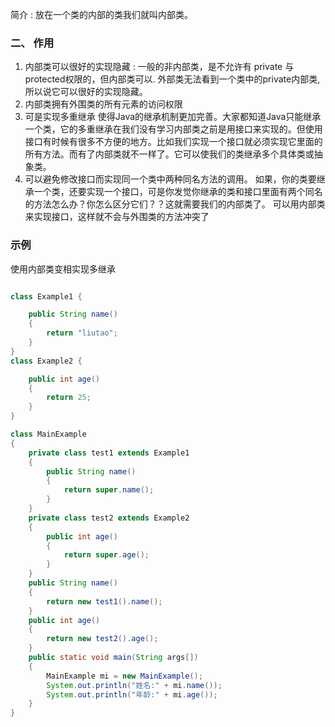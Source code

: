 简介 : 放在一个类的内部的类我们就叫内部类。

### 二、 作用
1. 内部类可以很好的实现隐藏 : 
   一般的非内部类，是不允许有 private 与protected权限的，但内部类可以.
   外部类无法看到一个类中的private内部类, 所以说它可以很好的实现隐藏。
2. 内部类拥有外围类的所有元素的访问权限
3. 可是实现多重继承
   使得Java的继承机制更加完善。大家都知道Java只能继承一个类，它的多重继承在我们没有学习内部类之前是用接口来实现的。但使用接口有时候有很多不方便的地方。比如我们实现一个接口就必须实现它里面的所有方法。而有了内部类就不一样了。它可以使我们的类继承多个具体类或抽象类。
4. 可以避免修改接口而实现同一个类中两种同名方法的调用。
   如果，你的类要继承一个类，还要实现一个接口，可是你发觉你继承的类和接口里面有两个同名的方法怎么办？你怎么区分它们？？这就需要我们的内部类了。
   可以用内部类来实现接口，这样就不会与外围类的方法冲突了


### 示例
使用内部类变相实现多继承
```java

class Example1 {

    public String name()
    {
        return "liutao";
    }
}
class Example2 {

    public int age()
    {
        return 25;
    }
}

class MainExample
{
    private class test1 extends Example1
    {
        public String name()
        {
            return super.name();
        }
    }
    private class test2 extends Example2
    {
        public int age()
        {
            return super.age();
        }
    }
    public String name()
    {
        return new test1().name();
    }
    public int age()
    {
        return new test2().age();
    }
    public static void main(String args[])
    {
        MainExample mi = new MainExample();
        System.out.println("姓名:" + mi.name());
        System.out.println("年龄:" + mi.age());
    }
}
```